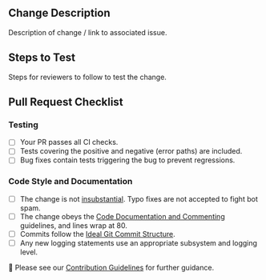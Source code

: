 ## Change Description
Description of change / link to associated issue.

## Steps to Test
Steps for reviewers to follow to test the change.

## Pull Request Checklist
### Testing
- [ ] Your PR passes all CI checks.
- [ ] Tests covering the positive and negative (error paths) are included.
- [ ] Bug fixes contain tests triggering the bug to prevent regressions.

### Code Style and Documentation
- [ ] The change is not [insubstantial](https://github.com/lightningnetwork/lnd/blob/master/docs/code_contribution_guidelines.md#substantial-contributions-only). Typo fixes are not accepted to fight bot spam.
- [ ] The change obeys the [Code Documentation and Commenting](https://github.com/lightningnetwork/lnd/blob/master/docs/code_contribution_guidelines.md#code-documentation-and-commenting) guidelines, and lines wrap at 80.
- [ ] Commits follow the [Ideal Git Commit Structure](https://github.com/lightningnetwork/lnd/blob/master/docs/code_contribution_guidelines.md#ideal-git-commit-structure).
- [ ] Any new logging statements use an appropriate subsystem and logging level.

📝 Please see our [Contribution Guidelines](https://github.com/lightningnetwork/lnd/blob/master/docs/code_contribution_guidelines.md) for further guidance.
